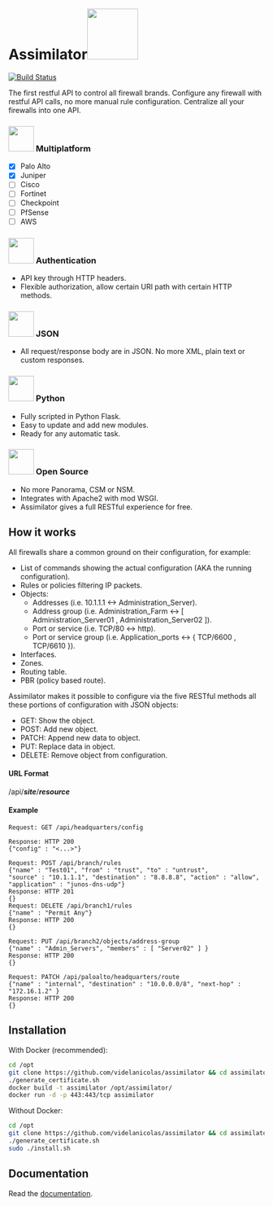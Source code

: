 # Assimilator<img src="https://github.com/videlanicolas/assimilator/blob/master/media/logo.png" width="100">

[![Build Status](https://travis-ci.org/videlanicolas/assimilator.svg?branch=master)](https://travis-ci.org/videlanicolas/assimilator.svg?branch=master)

The first restful API to control all firewall brands. Configure any firewall with restful API calls, no more manual rule configuration. Centralize all your firewalls into one API.

### <img src="http://www.psdgraphics.com/wp-content/uploads/2012/05/firewall-security.jpg" width=50 /> Multiplatform

- [x] Palo Alto
- [x] Juniper
- [ ] Cisco
- [ ] Fortinet
- [ ] Checkpoint
- [ ] PfSense
- [ ] AWS

### <img src="http://www.iconsdb.com/icons/preview/orange/key-xxl.png" width=50 /> Authentication

 - API key through HTTP headers.
 - Flexible authorization, allow certain URI path with certain HTTP methods.

### <img src="http://cdn.crunchify.com/wp-content/uploads/2012/10/json_logo.png" width=50 /> JSON

 - All request/response body are in JSON. No more XML, plain text or custom responses.

### <img src="https://www.python.org/static/opengraph-icon-200x200.png" width=50 /> Python

 - Fully scripted in Python Flask.
 - Easy to update and add new modules.
 - Ready for any automatic task.

### <img src="https://upload.wikimedia.org/wikipedia/commons/thumb/4/42/Opensource.svg/220px-Opensource.svg.png" width=50 /> Open Source

 - No more Panorama, CSM or NSM.
 - Integrates with Apache2 with mod WSGI.
 - Assimilator gives a full RESTful experience for free.

## How it works

All firewalls share a common ground on their configuration, for example:

 - List of commands showing the actual configuration (AKA the running configuration).
 - Rules or policies filtering IP packets.
 - Objects:
	 - Addresses (i.e. 10.1.1.1 <-> Administration_Server).
	 - Address group (i.e. Administration_Farm <-> [ Administration_Server01 , Administration_Server02 ]).
	 - Port or service (i.e. TCP/80 <-> http).
	 - Port or service group (i.e. Application_ports <-> { TCP/6600 , TCP/6610 }).
 - Interfaces.
 - Zones.
 - Routing table.
 - PBR (policy based route).

Assimilator makes it possible to configure via the five RESTful methods all these portions of configuration with JSON objects:

 - GET: Show the object.
 - POST: Add new object.
 - PATCH: Append new data to object.
 - PUT: Replace data in object.
 - DELETE: Remove object from configuration.

#### URL Format
/api/***site***/***resource***

#### Example
```
Request: GET /api/headquarters/config

Response: HTTP 200
{"config" : "<...>"}

Request: POST /api/branch/rules
{"name" : "Test01", "from" : "trust", "to" : "untrust",
"source" : "10.1.1.1", "destination" : "8.8.8.8", "action" : "allow",
"application" : "junos-dns-udp"}
Response: HTTP 201
{}
Request: DELETE /api/branch1/rules
{"name" : "Permit Any"}
Response: HTTP 200
{}

Request: PUT /api/branch2/objects/address-group
{"name" : "Admin_Servers", "members" : [ "Server02" ] }
Response: HTTP 200
{}

Request: PATCH /api/paloalto/headquarters/route
{"name" : "internal", "destination" : "10.0.0.0/8", "next-hop" : "172.16.1.2" }
Response: HTTP 200
{}
```
## Installation
With Docker (recommended):
```bash
cd /opt
git clone https://github.com/videlanicolas/assimilator && cd assimilator
./generate_certificate.sh
docker build -t assimilator /opt/assimilator/
docker run -d -p 443:443/tcp assimilator
```
Without Docker:
```bash
cd /opt
git clone https://github.com/videlanicolas/assimilator && cd assimilator
./generate_certificate.sh
sudo ./install.sh
```

## Documentation
Read the <a href="http://assimilator.readthedocs.io/en/latest/">documentation</a>.
